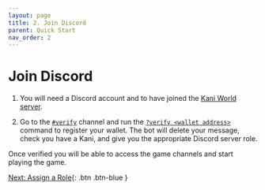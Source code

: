 ```yaml
---
layout: page
title: 2. Join Discord
parent: Quick Start
nav_order: 2
---
```

# Join Discord
1. You will need a Discord account and to have joined the [Kani World server](https://discord.gg/Npybs2RTwV).

4. Go to the [`#verify`](/docs/channels/verify) channel and run the
   [`?verify <wallet address>`](/docs/commands/#verify) command to register
   your wallet. The bot will delete your message, check you have a Kani, and
   give you the appropriate Discord server role. 


Once verified you will be able to access the game channels and start playing
the game. 

[Next: Assign a Role](/docs/quick-start/2-assign-a-role){: .btn .btn-blue }
